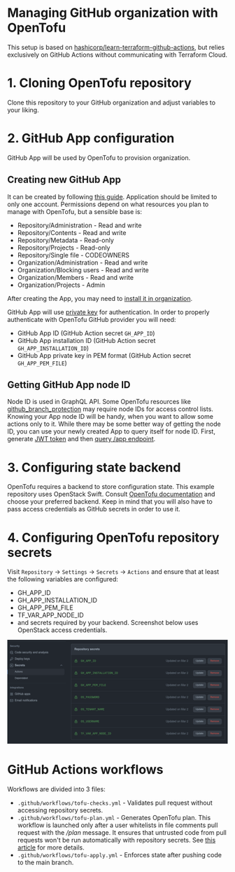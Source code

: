 # Managing GitHub organization with OpenTofu

This setup is based on
[hashicorp/learn-terraform-github-actions](https://github.com/hashicorp/learn-terraform-github-actions),
but relies exclusively on GitHub Actions without communicating with Terraform
Cloud.

# 1. Cloning OpenTofu repository

Clone this repository to your GitHub organization and adjust variables to your
liking.

# 2. GitHub App configuration

GitHub App will be used by OpenTofu to provision organization.

## Creating new GitHub App

It can be created by following [this guide](https://docs.github.com/en/developers/apps/building-github-apps/creating-a-github-app).
Application should be limited to only one account. Permissions depend on what
resources you plan to manage with OpenTofu, but a sensible base is:

- Repository/Administration - Read and write
- Repository/Contents - Read and write
- Repository/Metadata - Read-only
- Repository/Projects - Read-only
- Repository/Single file - CODEOWNERS
- Organization/Administration - Read and write
- Organization/Blocking users - Read and write
- Organization/Members - Read and write
- Organization/Projects - Admin

After creating the App, you may need to [install it in
organization](https://docs.github.com/en/developers/apps/managing-github-apps/installing-github-apps).

GitHub App will use [private key](https://docs.github.com/en/developers/apps/building-github-apps/authenticating-with-github-apps)
for authentication. In order to properly authenticate with OpenTofu GitHub
provider you will need:

- GitHub App ID (GitHub Action secret `GH_APP_ID`)
- GitHub App installation ID (GitHub Action secret `GH_APP_INSTALLATION_ID`)
- GitHub App private key in PEM format (GitHub Action secret `GH_APP_PEM_FILE`)

## Getting GitHub App node ID

Node ID is used in GraphQL API. Some OpenTofu resources like
[github_branch_protection](https://search.opentofu.org/provider/hashicorp/github/latest/docs/resources/branch_protection)
may require node IDs for access control lists. Knowing your App node ID will be
handy, when you want to allow some actions only to it. While there may be some
better way of getting the node ID, you can use your newly created App to query
itself for node ID. First, generate [JWT token](https://docs.github.com/en/developers/apps/building-github-apps/authenticating-with-github-apps#authenticating-as-a-github-app)
and then [query /app endpoint](https://docs.github.com/en/rest/reference/apps).

# 3. Configuring state backend

OpenTofu requires a backend to store configuration state. This example repository
uses OpenStack Swift. Consult [OpenTofu documentation](https://opentofu.org/docs/language/settings/backends/configuration/)
and choose your preferred backend. Keep in mind that you will also have to pass
access credentials as GitHub secrets in order to use it.

# 4. Configuring OpenTofu repository secrets

Visit `Repository` -> `Settings` -> `Secrets` -> `Actions` and ensure that at
least the following variables are configured:

- GH_APP_ID
- GH_APP_INSTALLATION_ID
- GH_APP_PEM_FILE
- TF_VAR_APP_NODE_ID
- and secrets required by your backend. Screenshot below uses OpenStack access
  credentials.

![Example secrets](./example-secrets.png)

# GitHub Actions workflows

Workflows are divided into 3 files:

- `.github/workflows/tofu-checks.yml` - Validates pull request without
  accessing repository secrets.
- `.github/workflows/tofu-plan.yml` - Generates OpenTofu plan. This
  workflow is launched only after a user whitelists in file comments pull request
  with the _/plan_ message. It ensures that untrusted code from pull requests won't
  be run automatically with repository secrets. See [this article](https://securitylab.github.com/research/github-actions-preventing-pwn-requests/)
  for more details.
- `.github/workflows/tofu-apply.yml` - Enforces state after pushing code to
  the main branch.
